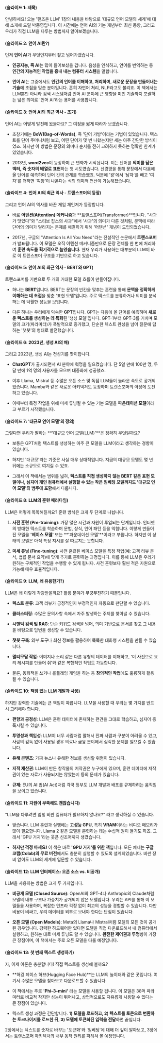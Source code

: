 #### **(슬라이드 1: 제목)**

안녕하세요! 오늘 '핸즈온 LLM' 1장의 내용을 바탕으로 '대규모 언어 모델의 세계'에 대해 소개해 드릴 박중영입니다. 이 시간에는 언어 AI의 기본 개념부터 최신 동향, 그리고 우리가 직접 LLM을 다루는 방법까지 알아보겠습니다.

#### **(슬라이드 2: 언어 AI란?)**

먼저 **언어 AI**가 무엇인지부터 짚고 넘어가겠습니다.

- **인공지능, 즉 AI**는 많이 들어보셨을 겁니다. 음성을 인식하고, 언어를 번역하는 등 **인간의 지능적인 작업을 흉내 내는 컴퓨터 시스템**을 말합니다.
    
- **언어 AI**는 그중에서도 **인간의 언어를 이해하고, 처리하며, 새로운 문장을 만들어내는 기술**에 초점을 맞춘 분야입니다. 흔히 자연어 처리, NLP라고도 불리죠. 이 책에서는 LLM뿐만 아니라 검색 시스템처럼 언어 AI 분야에 큰 영향을 미친 기술까지 포괄하는 넓은 의미로 '언어 AI'라는 용어를 사용합니다.
    

#### **(슬라이드 3: 언어 AI의 최근 역사 - 초기)**

언어 AI는 어떻게 발전해 왔을까요? 그 여정을 짧게 따라가 보겠습니다.

- 초창기에는 **BoW(Bag-of-Words)**, 즉 '단어 가방'이라는 기법이 있었습니다. 텍스트를 단어 주머니처럼 보고, 어떤 단어가 몇 번 나왔는지만 세는 아주 간단한 방식이었죠. 하지만 이 방법은 문장의 의미나 순서를 전혀 고려하지 못하는 명확한 한계가 있었습니다.
    
- 2013년, **word2vec**이 등장하며 큰 변화가 시작됩니다. 이는 단어를 **의미를 담은 벡터, 즉 숫자의 배열로 표현**하는 첫 시도였습니다. 신경망을 통해 문장에서 다음에 올 단어를 예측하며 단어 간의 관계를 학습했죠. 덕분에 '왕'에서 '남자'를 빼고 '여자'를 더하면 '여왕'이 나온다는 식의 의미적 연산이 가능해졌습니다.
    

#### **(슬라이드 4: 언어 AI의 최근 역사 - 트랜스포머의 등장)**

그리고 언어 AI의 역사를 바꾼 게임 체인저가 등장합니다.

- 바로 **어텐션(Attention) 메커니즘**과 **트랜스포머(Transformer)**입니다. "사과가 맛있다"와 "스티브 잡스의 사과"에서 '사과'의 의미가 다른 것처럼, 문맥에 따라 단어의 의미가 달라지는 문제를 해결하기 위해 '어텐션' 개념이 도입되었습니다.
    
- 2017년, 구글의 "Attention Is All You Need"라는 전설적인 논문에서 **트랜스포머**가 발표됩니다. 이 모델은 오직 어텐션 메커니즘만으로 문장 전체를 한 번에 처리하여 **훈련 속도를 획기적으로 높였습니다.** 현재 우리가 사용하는 대부분의 LLM이 바로 이 트랜스포머 구조를 기반으로 하고 있습니다.
    

#### **(슬라이드 5: 언어 AI의 최근 역사 - BERT와 GPT)**

트랜스포머를 기반으로 두 개의 거대한 모델 흐름이 만들어집니다.

- 하나는 **BERT**입니다. BERT는 문장의 빈칸을 맞추는 훈련을 통해 **문맥을 정확하게 이해하는 데 초점**을 맞춘 '표현 모델'입니다. 주로 텍스트를 분류하거나 의미를 분석하는 데 탁월한 성능을 보입니다.
    
- 다른 하나는 우리에게 익숙한 **GPT**입니다. GPT는 다음에 올 단어를 예측하며 **새로운 텍스트를 생성하는 데 특화**된 '생성 모델'입니다. GPT-1부터 GPT-3를 거치며 모델의 크기(파라미터)가 폭발적으로 증가했고, 단순한 텍스트 완성을 넘어 질문에 답하는 '챗봇'의 형태로 발전했습니다.
    

#### **(슬라이드 6: 2023년, 생성 AI의 해)**

그리고 2023년, 생성 AI는 전성기를 맞이합니다.

- **ChatGPT**가 출시되면서 AI 분야에 혁명을 일으켰습니다. 단 5일 만에 100만 명, 두 달 만에 1억 명의 사용자를 모으며 대중화에 성공했죠.
    
- 이후 Llama, Mistral 등 수많은 오픈 소스 및 독점 LLM들이 놀라운 속도로 공개되었습니다. Mamba와 같은 새로운 아키텍처도 등장하며 트랜스포머의 아성에 도전하고 있습니다.
    
- 이때부터 특정 작업을 위해 미세 튜닝될 수 있는 기본 모델을 **파운데이션 모델**이라고 부르기 시작했습니다.
    

#### **(슬라이드 7: '대규모 언어 모델'의 정의)**

그렇다면 우리가 말하는 **'대규모 언어 모델(LLM)'**은 정확히 무엇일까요?

- 보통은 GPT처럼 텍스트를 생성하는 아주 큰 모델을 LLM이라고 생각하는 경향이 있습니다.
    
- 하지만 '대규모'라는 기준은 사실 매우 상대적입니다. 지금의 대규모 모델도 몇 년 뒤에는 소규모로 여겨질 수 있죠.
    
- 그래서 이 책에서는 범위를 넓혀, **텍스트를 직접 생성하지 않는 BERT 같은 표현 모델이나, 심지어 개인 컴퓨터에서 실행할 수 있는 작은 임베딩 모델까지도 '대규모 언어 모델'의 범주에 포함**해서 다룹니다.
    

#### **(슬라이드 8: LLM의 훈련 패러다임)**

LLM은 어떻게 똑똑해질까요? 훈련 방식은 크게 두 단계로 나뉩니다.

1. **사전 훈련 (Pre-training)**: 가장 많은 시간과 자원이 투입되는 단계입니다. 인터넷의 방대한 텍스트를 학습하며 문법, 상식, 언어 패턴 등을 익힙니다. 이렇게 만들어진 모델을 **'베이스 모델'** 또는 **'파운데이션 모델'**이라고 부릅니다. 하지만 이 상태의 모델은 아직 특정 지시를 잘 따르지는 못합니다.
    
2. **미세 튜닝 (Fine-tuning)**: 사전 훈련된 베이스 모델을 특정 작업(예: 고객 리뷰 분석, 법률 문서 요약)에 맞게 추가로 훈련하는 과정입니다. 이를 통해 LLM은 우리가 원하는 구체적인 작업을 수행할 수 있게 됩니다. 사전 훈련보다 훨씬 적은 자원으로 가능해 매우 효율적입니다.
    

#### **(슬라이드 9: LLM, 왜 유용한가?)**

LLM은 왜 이렇게 각광받을까요? 활용 분야가 무궁무진하기 때문입니다.

- **텍스트 분류**: 고객 리뷰가 긍정적인지 부정적인지 자동으로 판단할 수 있습니다.
    
- **클러스터링**: 수많은 문의사항 속에서 자주 발생하는 주제를 찾아낼 수 있습니다.
    
- **시맨틱 검색 및 RAG**: 단순 키워드 검색을 넘어, 의미 기반으로 문서를 찾고 그 내용을 바탕으로 답변을 생성할 수 있습니다.
    
- **챗봇 구축**: 외부 도구나 최신 정보를 활용하여 똑똑한 대화형 시스템을 만들 수 있습니다.
    
- **멀티모달 작업**: 이미지나 소리 같은 다른 유형의 데이터를 이해하고, '이 사진으로 요리 레시피를 만들어 줘'와 같은 복합적인 작업도 가능합니다.
    
- 물론, 동화책을 쓰거나 롤플레잉 게임을 하는 등 **창의적인 작업**에도 훌륭하게 활용될 수 있습니다.
    

#### **(슬라이드 10: 책임 있는 LLM 개발과 사용)**

하지만 강력한 기술에는 큰 책임이 따릅니다. LLM을 사용할 때 우리는 몇 가지를 반드시 고려해야 합니다.

- **편향과 공정성**: LLM은 훈련 데이터에 존재하는 편견을 그대로 학습하고, 심지어 증폭시킬 수 있습니다.
    
- **투명성과 책임성**: LLM이 너무 사람처럼 말해서 진짜 사람과 구분이 어려울 수 있고, 사람의 감독 없이 사용될 경우 의료나 금융 분야에서 심각한 문제를 일으킬 수 있습니다.
    
- **유해 콘텐츠**: 가짜 뉴스나 유해한 정보를 생성할 위험이 있습니다.
    
- **지적 재산권**: LLM이 만든 창작물의 저작권은 누구에게 있으며, 훈련 데이터에 저작권이 있는 자료가 사용되지는 않았는지 등의 문제가 있습니다.
    
- **규제**: EU의 AI 법(AI Act)처럼 각국 정부도 LLM 개발과 배포를 규제하려는 움직임을 보이고 있습니다.
    

#### **(슬라이드 11: 자원이 부족해도 괜찮습니다)**

"LLM을 다루려면 엄청 비싼 컴퓨터가 필요하지 않나요?" 라고 생각하실 수 있습니다.

- 맞습니다. LLM 훈련과 실행에는 **고성능 GPU**, 특히 **VRAM**이라는 비디오 메모리가 많이 필요합니다. Llama 2 같은 모델을 훈련하는 데는 수십억 원이 들기도 하죠. 그래서 'GPU 거지'라는 웃픈 신조어까지 생겼습니다.
    
- **하지만 걱정 마세요!** 이 책은 바로 **'GPU 거지'를 위한 책**입니다. 모든 예제는 **구글 코랩(Colab)의 무료 버전**에서도 충분히 실행할 수 있도록 설계되었습니다. 비싼 장비 없이도 LLM의 세계에 입문할 수 있습니다.
    

#### **(슬라이드 12: LLM 인터페이스: 오픈 소스 vs. 비공개)**

LLM을 사용하는 방법은 크게 두 가지입니다.

- **비공개 모델 (Closed Source)**: OpenAI의 GPT-4나 Anthropic의 Claude처럼 모델의 내부 구조나 가중치가 공개되지 않은 모델입니다. 우리는 API를 통해 이 모델들을 사용하며, 복잡한 인프라 걱정 없이 최고의 성능을 경험할 수 있습니다. 다만 비용이 비싸고, 우리 데이터를 외부로 보내야 한다는 단점이 있습니다.
    
- **오픈 모델 (Open Models)**: Meta의 Llama나 Mistral처럼 모델의 모든 것이 공개된 경우입니다. 강력한 하드웨어만 있다면 모델을 직접 다운로드해서 내 컴퓨터에서 실행하고, 원하는 대로 미세 튜닝도 할 수 있습니다. **완전한 제어권과 투명성**이 가장 큰 장점이며, 이 책에서는 주로 오픈 모델을 다룰 예정입니다.
    

#### **(슬라이드 13: 첫 번째 텍스트 생성하기)**

자, 이제 이론은 충분합니다! 직접 텍스트를 생성해 볼까요?

- **허깅 페이스 허브(Hugging Face Hub)**는 LLM의 놀이터와 같은 곳입니다. 여기서 수많은 모델을 찾아보고 다운로드할 수 있습니다.
    
- 이 책에서는 주로 **'Phi-3-mini'** 라는 모델을 사용할 겁니다. 이 모델은 38억 파라미터로 비교적 작지만 성능이 뛰어나고, 상업적으로도 자유롭게 사용할 수 있다는 큰 장점이 있습니다.
    
- 텍스트 생성 과정은 간단합니다. **1) 모델을 로드하고, 2) 텍스트를 토큰으로 변환하는 토크나이저를 로드한 뒤, 3) 모델에 토큰화된 입력을 전달**하면 끝입니다.
    

2장에서는 텍스트를 숫자로 바꾸는 '토큰화'와 '임베딩'에 대해 더 깊이 알아보고, 3장에서는 트랜스포머 아키텍처의 내부 동작 원리를 파헤쳐 볼 예정입니다.